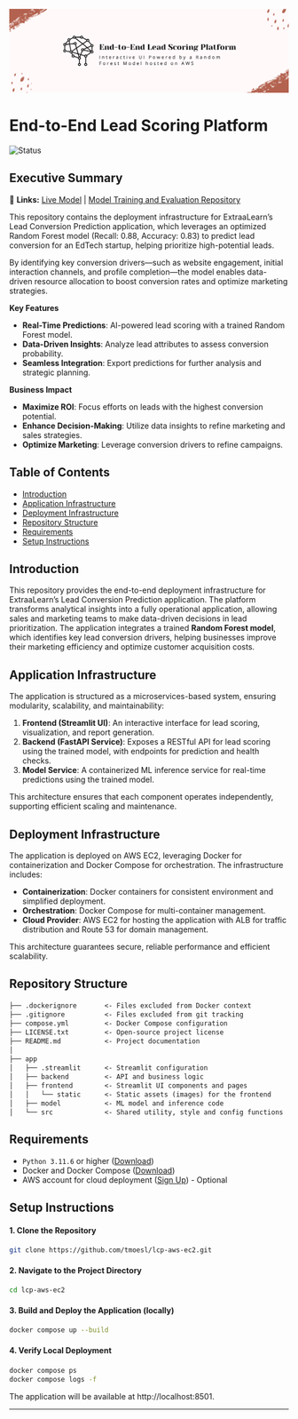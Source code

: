 ![EdTech Banner](/app/frontend/static/lsp_banner.png)

# End-to-End Lead Scoring Platform

![Status](https://img.shields.io/badge/-Completed-34A853?style=flat&label=Project&labelColor=23555555)

## Executive Summary

🔗 **Links:** [Live Model](https://leads.dataproject.io "Access model for real-time lead inference") | [Model Training and Evaluation Repository](https://github.com/tmoesl/lead-conversion-prediction "Explore data preprocessing, feature engineering, model training, and performance evaluation.")

This repository contains the deployment infrastructure for ExtraaLearn’s Lead Conversion Prediction application, which leverages an optimized Random Forest model (Recall: 0.88, Accuracy: 0.83) to predict lead conversion for an EdTech startup, helping prioritize high-potential leads. 

By identifying key conversion drivers—such as website engagement, initial interaction channels, and profile completion—the model enables data-driven resource allocation to boost conversion rates and optimize marketing strategies.

**Key Features**
- **Real-Time Predictions**: AI-powered lead scoring with a trained Random Forest model.
- **Data-Driven Insights**: Analyze lead attributes to assess conversion probability.
- **Seamless Integration**: Export predictions for further analysis and strategic planning.

**Business Impact**
- **Maximize ROI**: Focus efforts on leads with the highest conversion potential.
- **Enhance Decision-Making**: Utilize data insights to refine marketing and sales strategies.
- **Optimize Marketing**: Leverage conversion drivers to refine campaigns.

## Table of Contents
- [Introduction](#introduction)
- [Application Infrastructure](#application-infrastructure)
- [Deployment Infrastructure](#deployment-infrastructure)
- [Repository Structure](#repository-structure)
- [Requirements](#requirements)
- [Setup Instructions](#setup-instructions)


## Introduction
This repository provides the end-to-end deployment infrastructure for ExtraaLearn’s Lead Conversion Prediction application. The platform transforms analytical insights into a fully operational application, allowing sales and marketing teams to make data-driven decisions in lead prioritization. 
The application integrates a trained **Random Forest model**, which identifies key lead conversion drivers, helping businesses improve their marketing efficiency and optimize customer acquisition costs.

## Application Infrastructure
The application is structured as a microservices-based system, ensuring modularity, scalability, and maintainability:

1. **Frontend (Streamlit UI)**: An interactive interface for lead scoring, visualization, and report generation.
2. **Backend (FastAPI Service)**: Exposes a RESTful API for lead scoring using the trained model, with endpoints for prediction and health checks.
3. **Model Service**: A containerized ML inference service for real-time predictions using the trained model.

This architecture ensures that each component operates independently, supporting efficient scaling and maintenance.


## Deployment Infrastructure
The application is deployed on AWS EC2, leveraging Docker for containerization and Docker Compose for orchestration. The infrastructure includes:

- **Containerization**: Docker containers for consistent environment and simplified deployment.
- **Orchestration**: Docker Compose for multi-container management.
- **Cloud Provider**: AWS EC2 for hosting the application with ALB for traffic distribution and Route 53 for domain management.

This architecture guarantees secure, reliable performance and efficient scalability.

## Repository Structure
```
├── .dockerignore       <- Files excluded from Docker context
├── .gitignore          <- Files excluded from git tracking
├── compose.yml         <- Docker Compose configuration
├── LICENSE.txt         <- Open-source project license
├── README.md           <- Project documentation
│
├── app
│   ├── .streamlit      <- Streamlit configuration
│   ├── backend         <- API and business logic
│   ├── frontend        <- Streamlit UI components and pages
│   │   └── static      <- Static assets (images) for the frontend
│   ├── model           <- ML model and inference code
│   └── src             <- Shared utility, style and config functions
```


## Requirements

- `Python 3.11.6` or higher ([Download](https://www.python.org))
- Docker and Docker Compose ([Download](https://www.docker.com/get-started/))
- AWS account for cloud deployment ([Sign Up](https://aws.amazon.com/free/)) - Optional

## Setup Instructions

#### 1. Clone the Repository

```bash
git clone https://github.com/tmoesl/lcp-aws-ec2.git
```

#### 2. Navigate to the Project Directory
```bash
cd lcp-aws-ec2
```

#### 3. Build and Deploy the Application (locally)
```bash
docker compose up --build
```

#### 4. Verify Local Deployment 
```bash
docker compose ps
docker compose logs -f
```

The application will be available at http://localhost:8501.

---
